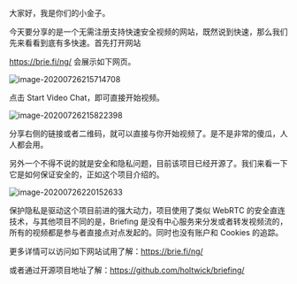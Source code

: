 大家好，我是你们的小金子。

今天要分享的是一个无需注册支持快速安全视频的网站，既然说到快速，那么我们先来看看到底有多快速。首先打开网站  

https://brie.fi/ng/  会展示如下网页。

![image-20200726215714708](https://7465-test-3c9b5e-1-1301419220.tcb.qcloud.la/mac_github_images/compress_image-20200726215714708.png)

点击 Start Video Chat，即可直接开始视频。

![image-20200726215822398](/Users/zhupeng/Work/git/zhupeng.github.io/images/image-20200726215822398.png)

分享右侧的链接或者二维码，就可以直接与你开始视频了。是不是非常的傻瓜，人人都会用。

另外一个不得不说的就是安全和隐私问题，目前该项目已经开源了。我们来看一下它是如何保证安全的，正如这个项目介绍的。

![image-20200726220152633](https://7465-test-3c9b5e-1-1301419220.tcb.qcloud.la/mac_github_images/compress_image-20200726220152633.png)

保护隐私是驱动这个项目前进的强大动力，项目使用了类似 WebRTC 的安全直连技术，与其他项目不同的是，Briefing 是没有中心服务来分发或者转发视频流的，所有的视频都是参与者直接点对点发起的。同时也没有账户和 Cookies 的追踪。

更多详情可以访问如下网站试用了解：https://brie.fi/ng/ 

或者通过开源项目地址了解：https://github.com/holtwick/briefing/